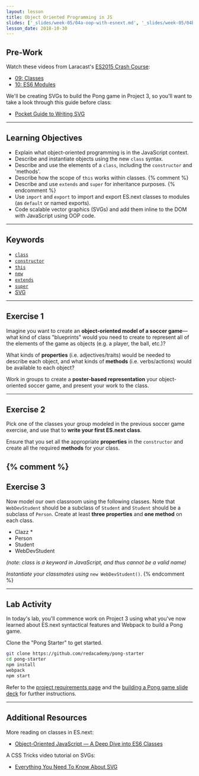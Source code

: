 ```yaml
---
layout: lesson
title: Object Oriented Programming in JS
slides: ['_slides/week-05/04a-oop-with-esnext.md', '_slides/week-05/04b-pong.md']
lesson_date: 2018-10-30
---
```


## Pre-Work

Watch these videos from Laracast's [ES2015 Crash Course](https://laracasts.com/series/es6-cliffsnotes):

* [09: Classes](https://laracasts.com/series/es6-cliffsnotes/episodes/9)
* [10: ES6 Modules](https://laracasts.com/series/es6-cliffsnotes/episodes/10)

We'll be creating SVGs to build the Pong game in Project 3, so you'll want to take a look through this guide before class:

* [Pocket Guide to Writing SVG](http://svgpocketguide.com/book/)

---

## Learning Objectives

* Explain what object-oriented programming is in the JavaScript context.
* Describe and instantiate objects using the new `class` syntax.
* Describe and use the elements of a `class`, including the `constructor` and 'methods'.
* Describe how the scope of `this` works within classes.
  {% comment %}
* Describe and use `extends` and `super` for inheritance purposes.
  {% endcomment %}
* Use `import` and `export` to import and export ES.next classes to modules (as `default` or named exports).
* Code scalable vector graphics (SVGs) and add them inline to the DOM with JavaScript using OOP code.

---

## Keywords

* [`class`](https://developer.mozilla.org/en/docs/Web/JavaScript/Reference/Classes)
* [`constructor`](https://developer.mozilla.org/en-US/docs/Web/JavaScript/Reference/Classes/constructor)
* [`this`](https://developer.mozilla.org/en-US/docs/Web/JavaScript/Reference/Operators/this)
* [`new`](https://developer.mozilla.org/en-US/docs/Web/JavaScript/Reference/Operators/new)
* [`extends`](https://developer.mozilla.org/en-US/docs/Web/JavaScript/Reference/Classes/extends)
* [`super`](https://developer.mozilla.org/en-US/docs/Web/JavaScript/Reference/Operators/super)
* [SVG](https://developer.mozilla.org/en-US/docs/Web/SVG)

---

## Exercise 1

Imagine you want to create an **object-oriented model of a soccer game**&mdash;what kind of class "blueprints" would you need to create to represent all of the elements of the game as objects (e.g. a player, the ball, etc.)?

What kinds of **properties** (i.e. adjectives/traits) would be needed to describe each object, and what kinds of **methods** (i.e. verbs/actions) would be available to each object?

Work in groups to create a **poster-based representation** your object-oriented soccer game, and present your work to the class.

---

## Exercise 2

Pick one of the classes your group modeled in the previous soccer game exercise, and use that to **write your first ES.next class**.

Ensure that you set all the appropriate **properties** in the `constructor` and create all the required **methods** for your class.

## {% comment %}

## Exercise 3

Now model our own classroom using the following classes. Note that `WebDevStudent` should be a subclass of `Student` and `Student` should be a subclass of `Person`. Create at least **three properties** and **one method** on each class.

* Clazz \*
* Person
* Student
* WebDevStudent

_(note: class is a keyword in JavaScript, and thus cannot be a valid name)_<br />

_Instantiate your classmates using_ `new WebDevStudent()`.
{% endcomment %}

---

## Lab Activity

In today's lab, you'll commence work on Project 3 using what you've now learned about ES.next syntactical features and Webpack to build a Pong game.

Clone the "Pong Starter" to get started.

```bash
git clone https://github.com/redacademy/pong-starter
cd pong-starter
npm install
webpack
npm start
```

Refer to the [project requirements page](/project/project-3-pong-game/) and the [building a Pong game slide deck](/slides/building-a-pong-game/) for further instructions.

---

## Additional Resources

More reading on classes in ES.next:

* [Object-Oriented JavaScript — A Deep Dive into ES6 Classes](https://www.sitepoint.com/object-oriented-javascript-deep-dive-es6-classes/)

A CSS Tricks video tutorial on SVGs:

* [Everything You Need To Know About SVG](https://css-tricks.com/lodge/svg/)
